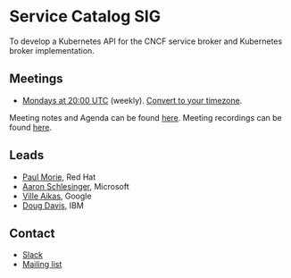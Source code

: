 <!---
This is an autogenerated file!

Please do not edit this file directly, but instead make changes to the
sigs.yaml file in the project root.

To understand how this file is generated, see generator/README.md.
-->
# Service Catalog SIG

To develop a Kubernetes API for the CNCF service broker and Kubernetes broker implementation.

## Meetings
* [Mondays at 20:00 UTC](https://zoom.us/j/7201225346) (weekly). [Convert to your timezone](http://www.thetimezoneconverter.com/?t=20:00&tz=UTC).

Meeting notes and Agenda can be found [here](http://goo.gl/A0m24V).
Meeting recordings can be found [here](https://www.youtube.com/watch?v=ukPj1sFFkr0&list=PL69nYSiGNLP2k9ZXx9E1MvRSotFDoHUWs).

## Leads
* [Paul Morie](https://github.com/pmorie), Red Hat
* [Aaron Schlesinger](https://github.com/arschles), Microsoft
* [Ville Aikas](https://github.com/vaikas-google), Google
* [Doug Davis](https://github.com/duglin), IBM

## Contact
* [Slack](https://kubernetes.slack.com/messages/sig-service-catalog)
* [Mailing list](https://groups.google.com/forum/#!forum/kubernetes-sig-service-catalog)

<!-- BEGIN CUSTOM CONTENT -->

<!-- END CUSTOM CONTENT -->
